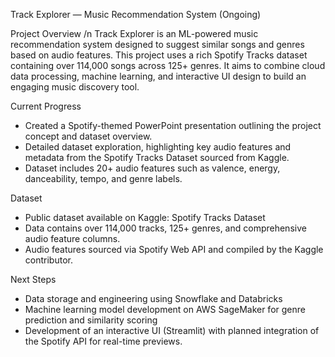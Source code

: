 Track Explorer — Music Recommendation System (Ongoing)


Project Overview
/n Track Explorer is an ML-powered music recommendation system designed to suggest similar songs and genres based on audio features. This project uses a rich Spotify Tracks dataset containing over 114,000 songs across 125+ genres. It aims to combine cloud data processing, machine learning, and interactive UI design to build an engaging music discovery tool.


Current Progress

- Created a Spotify-themed PowerPoint presentation outlining the project concept and dataset overview.
- Detailed dataset exploration, highlighting key audio features and metadata from the Spotify Tracks Dataset sourced from Kaggle.
- Dataset includes 20+ audio features such as valence, energy, danceability, tempo, and genre labels.

Dataset

- Public dataset available on Kaggle: Spotify Tracks Dataset
- Data contains over 114,000 tracks, 125+ genres, and comprehensive audio feature columns.
- Audio features sourced via Spotify Web API and compiled by the Kaggle contributor.


Next Steps

- Data storage and engineering using Snowflake and Databricks
- Machine learning model development on AWS SageMaker for genre prediction and similarity scoring
- Development of an interactive UI (Streamlit) with planned integration of the Spotify API for real-time previews.
